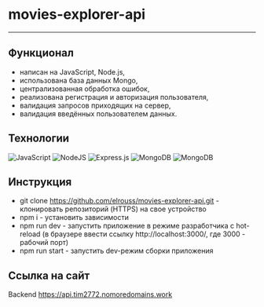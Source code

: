 # movies-explorer-api
-----------------------------------------------------------------------------------------
## Функционал
* написан на JavaScript, Node.js,
* использована база данных Mongo,
* централизованная обработка ошибок,
* реализована регистрация и авторизация пользователя,
* валидация запросов приходящих на сервер,
* валидация введённых пользователем данных.

## Технологии
![JavaScript](https://img.shields.io/badge/javascript-%23323330.svg?style=for-the-badge&logo=javascript&logoColor=%23F7DF1E)
![NodeJS](https://img.shields.io/badge/node.js-6DA55F?style=for-the-badge&logo=node.js&logoColor=white)
![Express.js](https://img.shields.io/badge/express.js-%23404d59.svg?style=for-the-badge&logo=express&logoColor=%2361DAFB)
![MongoDB](https://img.shields.io/badge/MongoDB-%234ea94b.svg?style=for-the-badge&logo=mongodb&logoColor=white)
![MongoDB](https://img.shields.io/badge/nginx-%234ea94b.svg?style=for-the-badge&logo=nginx&logoColor=white)

## Инструкция
* git clone https://github.com/elrouss/movies-explorer-api.git - клонировать репозиторий (HTTPS) на свое устройство
* npm i - установить зависимости
* npm run dev - запустить приложение в режиме разработчика c hot-reload (в браузере ввести ссылку http://localhost:3000/, где 3000 - рабочий порт)
* npm run start - запустить dev-режим сборки приложения


## Ссылка на сайт
Backend https://api.tim2772.nomoredomains.work
